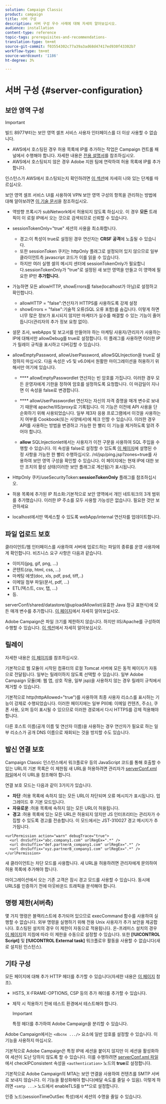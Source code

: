 ```yaml
---
solution: Campaign Classic
product: campaign
title: 서버 구성
description: 서버 구성 우수 사례에 대해 자세히 알아보십시오.
audience: installation
content-type: reference
topic-tags: prerequisites-and-recommendations-
translation-type: tm+mt
source-git-commit: f03554302c77a39a3ad68d47417ed930f43302b7
workflow-type: tm+mt
source-wordcount: '1186'
ht-degree: 3%

---
```



# 서버 구성 {#server-configuration}

## 보안 영역 구성

>[!IMPORTANT]
>
>빌드 8977부터는 보안 영역 셀프 서비스 사용자 인터페이스를 더 이상 사용할 수 없습니다.
>
>* AWS에서 호스팅된 경우 허용 목록에 IP를 추가하는 작업은 Campaign 컨트롤 패널에서 수행해야 합니다. 자세한 내용은 [전용 설명서](https://experienceleague.adobe.com/docs/control-panel/using/instances-settings/ip-allow-listing-instance-access.html)를 참조하십시오.
>* AWS에서 호스팅되지 않은 경우 Adobe 지원 팀에 연락하여 허용 목록에 IP를 추가합니다.

>
>
인스턴스가 AWS에서 호스팅되는지 확인하려면 [이 섹션](https://experienceleague.adobe.com/docs/control-panel/using/faq.html)에 자세히 나와 있는 단계를 따르십시오.

보안 영역 셀프 서비스 UI를 사용하여 VPN 보안 영역 구성의 항목을 관리하는 방법에 대해 알아보려면 [이 기술 문서](https://helpx.adobe.com/kr/campaign/kb/configuring-security-zones-self-service.html)을 참조하십시오.

* 역방향 프록시가 subNetwork에서 허용되지 않도록 하십시오. 이 경우 **모든** 트래픽이 이 로컬 IP에서 오는 것으로 검색되므로 신뢰할 수 있습니다.

* sessionTokenOnly=&quot;true&quot; 세션의 사용을 최소화합니다.

   * 경고:이 특성이 true로 설정된 경우 연산자는 **CRSF 공격**&#x200B;에 노출될 수 있습니다.
   * 또한 sessionToken 쿠키는 httpOnly 플래그로 설정되어 있지 않으므로 일부 클라이언트측 javascript 코드가 이를 읽을 수 있습니다.
   * 하지만 여러 실행 셀의 메시지 센터에 sessionTokenOnly가 필요합니다.sessionTokenOnly가 &quot;true&quot;로 설정된 새 보안 영역을 만들고 이 영역에 필요한 IP만 **추가합니다.**

* 가능하면 모든 allowHTTP, showErrors를 false(localhost가 아님)로 설정하고 확인합니다.

   * allowHTTP = &quot;false&quot;:연산자가 HTTPS를 사용하도록 강제 설정
   * showErrors = &quot;false&quot;:기술적 오류(SQL 오류 포함)를 숨깁니다. 이렇게 하면 너무 많은 정보가 표시되지 않지만 마케터가 실수를 해결할 수 있는 기능이 줄어듭니다(관리자의 추가 정보 요청 없이).

* 설문 조사, webApps 및 보고서를 만들어야 하는 마케팅 사용자/관리자가 사용하는 IP에 대해서만 allowDebug를 true로 설정합니다. 이 플래그를 사용하면 이러한 IP가 릴레이 규칙을 표시하고 디버깅할 수 있습니다.

* allowEmptyPassword, allowUserPassword, allowSQLInjection을 true로 설정하지 마십시오. 다음 속성은 v5 및 v6.0에서 원활한 마이그레이션을 허용하기 위해서만 여기에 있습니다.

   * **** allowEmptyPasswordlet 연산자는 빈 암호를 가집니다. 이러한 경우 모든 운영자에게 기한을 정하여 암호를 설정하도록 요청합니다. 이 마감일이 지나면 이 속성을 false로 변경합니다.

   * **** allowUserPasswordlet 연산자는 자신의 자격 증명을 매개 변수로 보내기 때문에 apache/IIS/proxy로 기록됩니다. 이 기능은 이전에 API 사용을 단순화하기 위해 사용되었습니다. 일부 제3자 응용 프로그램에서 이것을 사용하는지 여부를 Cookbook(또는 사양에서)에 체크 인할 수 있습니다. 이러한 경우 API를 사용하는 방법을 변경하고 가능한 한 빨리 이 기능을 제거하도록 알려 주어야 합니다.

   * **allow** SQLInjectionlet에서는 사용자가 이전 구문을 사용하여 SQL 주입을 수행할 수 있습니다. 이 속성을 false로 설정할 수 있도록 [이 페이지](../../migration/using/general-configurations.md)에 설명된 수정 사항을 가능한 한 빨리 수행하십시오. /nl/jsp/ping.jsp?zones=true를 사용하여 보안 영역 구성을 확인할 수 있습니다. 이 페이지에는 현재 IP에 대한 보안 조치의 활성 상태(이러한 보안 플래그로 계산됨)가 표시됩니다.

* HttpOnly 쿠키/useSecurityToken:**sessionTokenOnly** 플래그를 참조하십시오.

* 허용 목록에 추가된 IP 최소화:기본적으로 보안 영역에서 개인 네트워크의 3개 범위를 추가했습니다. 이러한 IP 주소를 모두 사용할 가능성은 없습니다. 필요한 것만 보관하세요

* localhost에서만 액세스할 수 있도록 webApp/internal 연산자를 업데이트합니다.

## 파일 업로드 보호

클라이언트/웹 인터페이스를 사용하여 서버에 업로드하는 파일의 종류를 운영 사용자에게 확인합니다. 비즈니스 요구 사항은 다음과 같습니다.

* 이미지(jpg, gif, png, ...)
* 콘텐트(zip, html, css, ...)
* 마케팅 에셋(doc, xls, pdf, psd, tiff,..)
* 이메일 첨부 파일(문서, pdf, ...)
* ETL(텍스트, csv, 탭, ...)
* 등.

serverConf/shared/datastore/@uploadAllowlist(유효한 Java 정규 표현식)에 모든 매개 변수를 추가합니다. [이 페이지](../../installation/using/configuring-campaign-server.md#limiting-uploadable-files)에서 자세히 알아보십시오.

Adobe Campaign은 파일 크기를 제한하지 않습니다. 하지만 IIS/Apache를 구성하여 수행할 수 있습니다. [이 섹션](../../installation/using/web-server-configuration.md)에서 자세히 알아보십시오.

## 릴레이

자세한 내용은 [이 페이지](../../installation/using/configuring-campaign-server.md#dynamic-page-security-and-relays)를 참조하십시오.

기본적으로 웹 모듈이 시작된 컴퓨터의 로컬 Tomcat 서버에 모든 동적 페이지가 자동으로 전달됩니다. 일부는 릴레이하지 않도록 선택할 수 있습니다. 일부 Adobe Campaign 모듈(예: 웹 앱, 상호 작용, 일부 jsp)을 사용하지 않는 경우 릴레이 규칙에서 제거할 수 있습니다.

기본적으로 http(httpAllowed=&quot;true&quot;)를 사용하여 최종 사용자 리소스를 표시하는 기능이 강제로 수행되었습니다. 이러한 페이지에는 일부 PII(예: 이메일 컨텐츠, 주소), 쿠폰 사용, 오퍼 등이 표시될 수 있으므로 이러한 경로에서 다시 HTTPS를 강제 적용해야 합니다.

다른 호스트 이름(공개 이름 및 연산자 이름)을 사용하는 경우 연산자가 필요로 하는 일부 리소스가 공개 DNS 이름으로 재회되는 것을 방지할 수도 있습니다.

## 발신 연결 보호

Campaign Classic 인스턴스에서 워크플로우 등의 JavaScript 코드를 통해 호출할 수 있는 URL의 기본 목록은 이 제한됨 새 URL을 허용하려면 관리자가 [serverConf.xml 파일](../../installation/using/the-server-configuration-file.md)에서 이 URL을 참조해야 합니다.

연결 보호 모드는 다음과 같이 3가지가 있습니다.

* **차단** :허용 목록에 속하지 않는 모든 URL이 차단되며 오류 메시지가 표시됩니다. 업그레이드 후 기본 모드입니다.
* **자유로운** :허용 목록에 속하지 않는 모든 URL이 허용됩니다.
* **경고** :허용 목록에 있는 모든 URL은 허용되지 않지만 JS 인터프리터는 관리자가 수집할 수 있도록 경고를 전송합니다. 이 모드에서는 JST-310027 경고 메시지가 추가됩니다.

```
<urlPermission action="warn" debugTrace="true">
  <url dnsSuffix="abc.company1.com" urlRegEx=".*" />
  <url dnsSuffix="def.partnerA_company1.com" urlRegEx=".*" />
  <url dnsSuffix="xyz.partnerB_company1.com" urlRegEx=".*" />
</urlPermission>
```

새 클라이언트는 차단 모드를 사용합니다. 새 URL을 허용하려면 관리자에게 문의하여 허용 목록에 추가해야 합니다.

마이그레이션에서 오는 기존 고객은 잠시 경고 모드를 사용할 수 있습니다. 동시에 URLS를 인증하기 전에 아웃바운드 트래픽을 분석해야 합니다.

## 명령 제한(서버측)

몇 가지 명령은 블랙리스트에 추가되어 있으므로 execCommand 함수를 사용하여 실행할 수 없습니다. 외부 명령을 실행하기 위해 전용 Unix 사용자가 추가 보안을 제공합니다. 호스팅된 설치의 경우 이 제한이 자동으로 적용됩니다. 온-프레미스 설치의 경우 [이 페이지](../../installation/using/configuring-campaign-server.md#restricting-authorized-external-commands)의 지침에 따라 이 제한을 수동으로 설정할 수 있습니다. 또한 **[!UICONTROL Script]** 및 **[!UICONTROL External task]** 워크플로우 활동을 사용할 수 없습니다(새로 설치된 인스턴스).

## 기타 구성

모든 페이지에 대해 추가 HTTP 헤더를 추가할 수 있습니다(자세한 내용은 [이 페이지](../../installation/using/configuring-campaign-server.md#restricting-authorized-external-commands) 참조).

* HSTS, X-FRAME-OPTIONS, CSP 등의 추가 헤더를 추가할 수 있습니다.
* 제작 시 적용하기 전에 테스트 환경에서 테스트해야 합니다.

   >[!IMPORTANT]
   >
   >특정 헤더를 추가하여 Adobe Campaign을 분리할 수 있습니다.

Adobe Campaign에서는 `<dbcnx .../>` 요소에 일반 암호를 설정할 수 있습니다. 이 기능을 사용하지 마십시오.

기본적으로 Adobe Campaign은 특정 IP에 세션을 붙이지 않지만 이 세션을 활성화하여 세션이 도난 당하지 않도록 할 수 있습니다. 이를 수행하려면 [serverConf.xml 파일](../../installation/using/the-server-configuration-file.md)에서 checkIPConsistent 속성을 `<authentication>` 노드의 **true**&#x200B;로 설정합니다.

기본적으로 Adobe Campaign의 MTA는 보안 연결을 사용하여 컨텐츠를 SMTP 서버로 보내지 않습니다. 이 기능을 활성화해야 합니다(배달 속도를 줄일 수 있음). 이렇게 하려면 `<smtp ...>` 노드에서 enableTLS를 tr**으로 설정합니다.

인증 노드(sessionTimeOutSec 특성)에서 세션의 수명을 줄일 수 있습니다.
